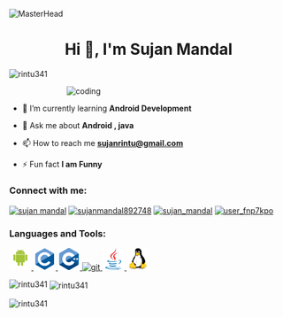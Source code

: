 ![MasterHead](https://wp-seven.ru/wp-content/uploads/2019/08/Android-10.png)
<h1 align="center">Hi 👋, I'm Sujan Mandal</h1>
<p align="left"> <img src="https://komarev.com/ghpvc/?username=rintu341&label=Profile%20views&color=0e75b6&style=flat" alt="rintu341" /> </p>
<img align = "right" alt = "coding" width = "400" src ="https://cdn.dribbble.com/users/1019864/screenshots/3079099/codeloop.gif">
<p align="left"> <a href="https://twitter.com/" target="blank"><img src="https://img.shields.io/twitter/follow/?logo=twitter&style=for-the-badge" alt="" /></a> </p>

- 🌱 I’m currently learning **Android Development**

- 💬 Ask me about **Android , java**

- 📫 How to reach me **sujanrintu@gmail.com**

- ⚡ Fun fact **I am Funny**

<h3 align="left">Connect with me:</h3>
<p align="left">
<a href="https://linkedin.com/in/sujan-mandal-a4061b24a" target="blank"><img align="center" src="https://raw.githubusercontent.com/rahuldkjain/github-profile-readme-generator/master/src/images/icons/Social/linked-in-alt.svg" alt="sujan mandal" height="30" width="40" /></a>
<a href="https://instagram.com/sujanmandal892748" target="blank"><img align="center" src="https://raw.githubusercontent.com/rahuldkjain/github-profile-readme-generator/master/src/images/icons/Social/instagram.svg" alt="sujanmandal892748" height="30" width="40" /></a>
<a href="https://leetcode.com/Sujan_7_Mandal/" target="blank"><img align="center" src="https://raw.githubusercontent.com/rahuldkjain/github-profile-readme-generator/master/src/images/icons/Social/leet-code.svg" alt="sujan_mandal" height="30" width="40" /></a>
<a href="https://auth.geeksforgeeks.org/user/user_fnp7kpo" target="blank"><img align="center" src="https://raw.githubusercontent.com/rahuldkjain/github-profile-readme-generator/master/src/images/icons/Social/geeks-for-geeks.svg" alt="user_fnp7kpo" height="30" width="40" /></a>
</p>

<h3 align="left">Languages and Tools:</h3>
<p align="left"> <a href="https://developer.android.com" target="_blank" rel="noreferrer"> <img src="https://raw.githubusercontent.com/devicons/devicon/master/icons/android/android-original-wordmark.svg" alt="android" width="40" height="40"/> </a> <a href="https://www.cprogramming.com/" target="_blank" rel="noreferrer"> <img src="https://raw.githubusercontent.com/devicons/devicon/master/icons/c/c-original.svg" alt="c" width="40" height="40"/> </a> <a href="https://www.w3schools.com/cpp/" target="_blank" rel="noreferrer"> <img src="https://raw.githubusercontent.com/devicons/devicon/master/icons/cplusplus/cplusplus-original.svg" alt="cplusplus" width="40" height="40"/> </a> <a href="https://git-scm.com/" target="_blank" rel="noreferrer"> <img src="https://www.vectorlogo.zone/logos/git-scm/git-scm-icon.svg" alt="git" width="40" height="40"/> </a> <a href="https://www.java.com" target="_blank" rel="noreferrer"> <img src="https://raw.githubusercontent.com/devicons/devicon/master/icons/java/java-original.svg" alt="java" width="40" height="40"/> </a> <a href="https://www.linux.org/" target="_blank" rel="noreferrer"> <img src="https://raw.githubusercontent.com/devicons/devicon/master/icons/linux/linux-original.svg" alt="linux" width="40" height="40"/> </a> </p>

<p><img align="left" src="https://github-readme-stats.vercel.app/api/top-langs?username=rintu341&show_icons=true&locale=en&layout=compact" alt="rintu341" /></p>

<p>&nbsp;<img align="center" src="https://github-readme-stats.vercel.app/api?username=rintu341&show_icons=true&locale=en" alt="rintu341" /></p>

<p><img align="center" src="https://github-readme-streak-stats.herokuapp.com/?user=rintu341&" alt="rintu341" /></p>
